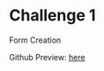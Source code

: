 # Challenge 1

Form Creation


Github Preview: <a href="https://htmlpreview.github.io/?https://github.com/steventhon/eWeek-Coding-Challenge/blob/master/Challenge1/form.html">here</a>
